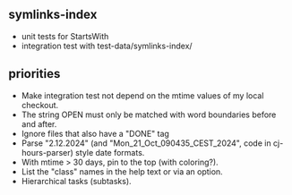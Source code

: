 ## symlinks-index

- unit tests for StartsWith
- integration test with test-data/symlinks-index/

## priorities

- Make integration test not depend on the mtime values of my local checkout.
- The string OPEN must only be matched with word boundaries before and after.
- Ignore files that also have a "DONE" tag
- Parse "2.12.2024" (and "Mon_21_Oct_090435_CEST_2024", code in
  cj-hours-parser) style date formats.
- With mtime > 30 days, pin to the top (with coloring?).
- List the "class" names in the help text or via an option.
- Hierarchical tasks (subtasks).

